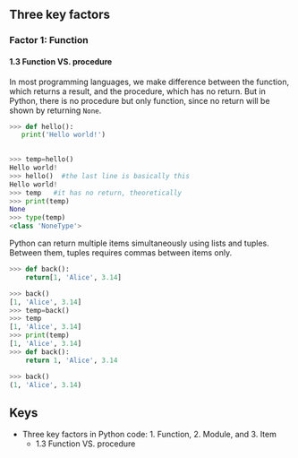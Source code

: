 ## Three key factors
### Factor 1: Function
#### 1.3 Function VS. procedure
In most programming languages, we make difference between the function, which returns a result, and the procedure, which has no return.
But in Python, there is no procedure but only function, since no return will be shown by returning `None`.
 ```Python
 >>> def hello():
	print('Hello world!')

	
>>> temp=hello()
Hello world!
>>> hello()  #the last line is basically this
Hello world!
>>> temp   #it has no return, theoretically
>>> print(temp)
None
>>> type(temp)
<class 'NoneType'>
```
Python can return multiple items simultaneously using lists and tuples. Between them, tuples requires commas between items only.
```Python
>>> def back():
	return[1, 'Alice', 3.14]

>>> back()
[1, 'Alice', 3.14]
>>> temp=back()
>>> temp
[1, 'Alice', 3.14]
>>> print(temp)
[1, 'Alice', 3.14]
>>> def back():
	return 1, 'Alice', 3.14 

>>> back()
(1, 'Alice', 3.14) 
```


## Keys
- Three key factors in Python code: 1. Function, 2. Module, and 3. Item
  - 1.3 Function VS. procedure
